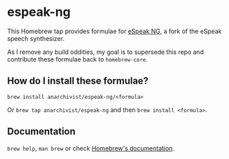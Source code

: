 #  espeak-ng

This Homebrew tap provides formulae for [eSpeak NG](https://github.com/espeak-ng/espeak-ng),
a fork of the eSpeak speech synthesizer.

As I remove any build oddities, my goal is to supersede this repo and contribute these formulae back to `homebrew-core`.

## How do I install these formulae?
`brew install anarchivist/espeak-ng/<formula>`

Or `brew tap anarchivist/espeak-ng` and then `brew install <formula>`.

## Documentation
`brew help`, `man brew` or check [Homebrew's documentation](https://docs.brew.sh).

